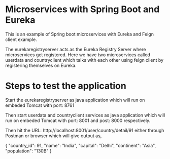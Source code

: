 # Microservices with Spring Boot and Eureka
This is an example of Spring boot microservices with Eureka and Feign client example.

The eurekaregistryserver acts as the Eureka Registry Server where microservices get registered. Here we have two microservices called userdata and countryclient which talks with each other using feign client by registering themselves on Eureka.

# Steps to test the application

Start the eurekaregistryserver as java application which will run on embeded Tomcat with port: 8761 

Then start userdata and countryclient services as java application which will run on embeded Tomcat with port: 8001 and post: 8000 respectively.

Then hit the URL: http://localhost:8001/user/country/detail/91 either through Postman or browser which will give output as,

{
    "country_id": 91,
    "name": "India",
    "capital": "Delhi",
    "continent": "Asia",
    "population": "130B"
}
